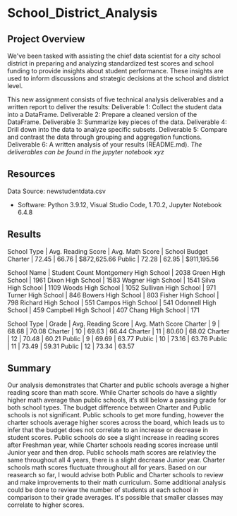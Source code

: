 # School_District_Analysis
## Project Overview
We've been tasked with assisting the chief data scientist for a city school district in preparing and analyzing standardized test scores and school funding to provide insights about student performance. These insights are used to inform discussions and strategic decisions at the school and district level.


This new assignment consists of five technical analysis deliverables and a written report to deliver the results:
Deliverable 1: Collect the student data into a DataFrame.
Deliverable 2: Prepare a cleaned version of the DataFrame.
Deliverable 3: Summarize key pieces of the data.
Deliverable 4: Drill down into the data to analyze specific subsets.
Deliverable 5: Compare and contrast the data through grouping and aggregation functions.
Deliverable 6: A written analysis of your results (README.md).
_The deliverables can be found in the jupyter notebook xyz_

## Resources
Data Source: newstudentdata.csv
- Software: Python 3.9.12, Visual Studio Code, 1.70.2, Jupyter Notebook 6.4.8
## Results

School Type | Avg. Reading Score | Avg. Math Score | School Budget
Charter	    | 72.45	             | 66.76           | $872,625.66
Public	    | 72.28	             | 62.95           | $911,195.56

School Name            | Student Count
Montgomery High School | 2038
Green High School	   | 1961
Dixon High School	   | 1583
Wagner High School	   | 1541
Silva High School	   | 1109
Woods High School	   | 1052
Sullivan High School   | 971
Turner High School     | 846
Bowers High School     | 803
Fisher High School     | 798
Richard High School    | 551
Campos High School     | 541
Odonnell High School   | 459
Campbell High School   | 407
Chang High School      | 171

School Type | Grade | Avg. Reading Score | Avg. Math Score
Charter     | 9     | 68.68	             | 70.08
Charter     | 10    | 69.63 	         | 66.44
Charter     | 11    | 80.60 	         | 68.02
Charter     | 12    | 70.48 	         | 60.21
Public      | 9     | 69.69	             | 63.77
Public      | 10    | 73.16 	         | 63.76
Public      | 11    | 73.49 	         | 59.31
Public      | 12    | 73.34 	         | 63.57


## Summary
Our analysis demonstrates that Charter and public schools average a higher reading score than math score. While Charter schools do have a slightly higher math average than public schools, it’s still below a passing grade for both school types. The budget difference between Charter and Public schools is not significant. Public schools to get more funding, however the charter schools average higher scores across the board, which leads us to infer that the budget does not correlate to an increase or decrease in student scores. Public schools do see a slight increase in reading scores after Freshman year, while Charter schools reading scores increase until Junior year and then drop. Public schools math scores are relativley the same throughout all 4 years, there is a slight decrease Junior year. Charter schools math scores fluctuate throughout all for years. Based on our reasearch so far, I would advise both Public and Charter schools to review and make improvements to their math curriculum. Some additional analysis could be done to review the number of students at each school in comparison to their grade averages. It's possible that smaller classes may correlate to higher scores. 